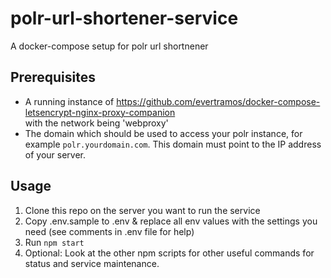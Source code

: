 # polr-url-shortener-service
A docker-compose setup for polr url shortnener

## Prerequisites

- A running instance of https://github.com/evertramos/docker-compose-letsencrypt-nginx-proxy-companion  
  with the network being 'webproxy'
- The domain which should be used to access your polr instance, for example `polr.yourdomain.com`. 
  This domain must point to the IP address of your server. 

## Usage

1. Clone this repo on the server you want to run the service 
2. Copy .env.sample to .env & replace all env values with the settings you need (see comments in .env file for help)
3. Run `npm start`
4. Optional: Look at the other npm scripts for other useful commands for status and service maintenance.
